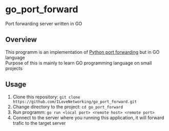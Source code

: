 # go_port_forward
Port forwarding server written in GO

## Overview
This programm is an implementation of [Python port forwarding](https://github.com/ILoveNetworking/python_port_forward) but in GO language  
Purpose of this is mainly to learn GO programming language on small projects  

## Usage
1. Clone this repository: `git clone https://github.com/ILoveNetworking/go_port_forward.git`
2. Change directory to the project: `cd go_port_forward`
3. Run programm: `go run <local port> <remote host> <remote port>`
4. Connect to the server where you running this application, it will forward trafic to the target server